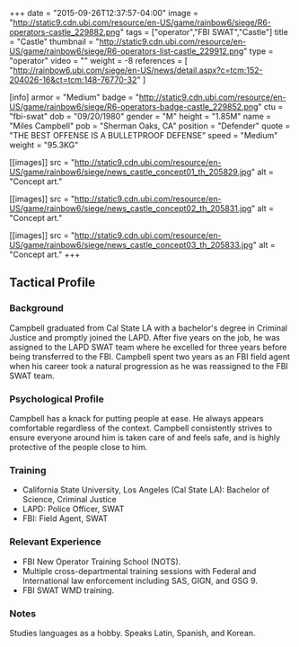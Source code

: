 +++
date = "2015-09-26T12:37:57-04:00"
image = "http://static9.cdn.ubi.com/resource/en-US/game/rainbow6/siege/R6-operators-castle_229882.png"
tags = ["operator","FBI SWAT","Castle"]
title = "Castle"
thumbnail = "http://static9.cdn.ubi.com/resource/en-US/game/rainbow6/siege/R6-operators-list-castle_229912.png"
type = "operator"
video = ""
weight = -8
references = [
  "http://rainbow6.ubi.com/siege/en-US/news/detail.aspx?c=tcm:152-204026-16&ct=tcm:148-76770-32"
]

[info]
  armor = "Medium"
  badge = "http://static9.cdn.ubi.com/resource/en-US/game/rainbow6/siege/R6-operators-badge-castle_229852.png"
  ctu = "fbi-swat"
  dob = "09/20/1980"
  gender = "M"
  height = "1.85M"
  name = "Miles Campbell"
  pob = "Sherman Oaks, CA"
  position = "Defender"
  quote = "THE BEST OFFENSE IS A BULLETPROOF DEFENSE"
  speed = "Medium"
  weight = "95.3KG"

[[images]]
  src = "http://static9.cdn.ubi.com/resource/en-US/game/rainbow6/siege/news_castle_concept01_th_205829.jpg"
  alt = "Concept art."

[[images]]
  src = "http://static9.cdn.ubi.com/resource/en-US/game/rainbow6/siege/news_castle_concept02_th_205831.jpg"
  alt = "Concept art."

[[images]]
  src = "http://static9.cdn.ubi.com/resource/en-US/game/rainbow6/siege/news_castle_concept03_th_205833.jpg"
  alt = "Concept art."
+++

## Tactical Profile

### Background

Campbell graduated from Cal State LA with a bachelor's degree in Criminal Justice and promptly joined the LAPD. After five years on the job, he was assigned to the LAPD SWAT team where he excelled for three years before being transferred to the FBI. Campbell spent two years as an FBI field agent when his career took a natural progression as he was reassigned to the FBI SWAT team.

### Psychological Profile

Campbell has a knack for putting people at ease. He always appears comfortable regardless of the context. Campbell consistently strives to ensure everyone around him is taken care of and feels safe, and is highly protective of the people close to him.

### Training

* California State University, Los Angeles (Cal State LA): Bachelor of Science, Criminal Justice
* LAPD: Police Officer, SWAT
* FBI: Field Agent, SWAT

### Relevant Experience

* FBI New Operator Training School (NOTS).
* Multiple cross-departmental training sessions with Federal and International law enforcement including SAS, GIGN, and GSG 9.
* FBI SWAT WMD training.

### Notes

Studies languages as a hobby. Speaks Latin, Spanish, and Korean.

